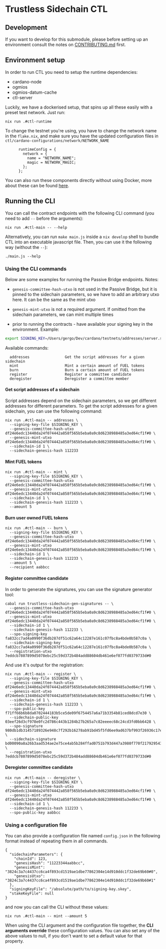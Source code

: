 # Trustless Sidechain CTL

## Development

If you want to develop for this submodule, please before setting up an environment consult the notes on [CONTRIBUTING.md](CONTRIBUTING.md) first.

## Environment setup

In order to run CTL you need to setup the runtime dependencies:
* cardano-node
* ogmios
* ogmios-datum-cache
* ctl-server

Luckily, we have a dockerised setup, that spins up all these easily with a preset test network. Just run:
```
nix run .#ctl-runtime
```

To change the testnet you're using, you have to change the network name in the `flake.nix`, and make sure you have the updated configuration files in `ctl/cardano-configurations/network/NETWORK_NAME`
```
      runtimeConfig = {
        network = {
          name = "NETWORK_NAME";
          magic = NETWORK_MAGIC;
        };
      };
```

You can also run these components directly without using Docker, more about these can be found [here](https://github.com/Plutonomicon/cardano-transaction-lib/blob/develop/doc/runtime.md).

## Running the CLI

You can call the contract endpoints with the following CLI command (you need to add `--` before the arguments):
```
nix run .#ctl-main -- --help
```

Alternatively, you can run `make main.js` inside a `nix develop` shell to bundle CTL into an executable javascript file.
Then, you can use it the following way (without the `--`):
```
./main.js --help
```

### Using the CLI commands

Below are some examples for running the Passive Bridge endpoints.
Notes:
- `genesis-committee-hash-utxo` is not used in the Passive Bridge, but it is pinned to the sidechain parameters, so we have to add an arbitrary utxo here. It can be the same as the mint utxo

- `genesis-mint-utxo` is not a required argument. If omitted from the sidechain parameters, we can mint multiple times

- prior to running the contracts - have available your signing key in the environment. Example:

```bash
export SIGNING_KEY=/Users/gergo/Dev/cardano/testnets/addresses/server.skey
```

Available commands:
```
  addresses                Get the script addresses for a given sidechain
  mint                     Mint a certain amount of FUEL tokens
  burn                     Burn a certain amount of FUEL tokens
  register                 Register a committee candidate
  deregister               Deregister a committee member
```

#### Get script addresses of a sidechain

Script addresses depend on the sidechain parameters, so we get different addresses for different parameters. To get the script addresses for a given sidechain, you can use the following command:

```
nix run .#ctl-main -- addresses \
  --signing-key-file $SIGNING_KEY \
  --genesis-committee-hash-utxo df24e6edc13440da24f074442a858f565b5eba0a9c8d6238988485a3ed64cf1f#0 \
  --genesis-mint-utxo df24e6edc13440da24f074442a858f565b5eba0a9c8d6238988485a3ed64cf1f#0 \
  --sidechain-id 1 \
  --sidechain-genesis-hash 112233
```

#### Mint FUEL tokens

```
nix run .#ctl-main -- mint \
  --signing-key-file $SIGNING_KEY \
  --genesis-committee-hash-utxo df24e6edc13440da24f074442a858f565b5eba0a9c8d6238988485a3ed64cf1f#0 \
  --genesis-mint-utxo df24e6edc13440da24f074442a858f565b5eba0a9c8d6238988485a3ed64cf1f#0 \
  --sidechain-id 1 \
  --sidechain-genesis-hash 112233 \
  --amount 5
```

#### Burn user owned FUEL tokens

```
nix run .#ctl-main -- burn \
  --signing-key-file $SIGNING_KEY \
  --genesis-committee-hash-utxo df24e6edc13440da24f074442a858f565b5eba0a9c8d6238988485a3ed64cf1f#0 \
  --genesis-mint-utxo df24e6edc13440da24f074442a858f565b5eba0a9c8d6238988485a3ed64cf1f#0 \
  --sidechain-id 1 \
  --sidechain-genesis-hash 112233 \
  --amount 5 \
  --recipient aabbcc
```

#### Register committee candidate

In order to generate the signatures, you can use the signature generator tool:

```
cabal run trustless-sidechain-gen-signatures -- \
  --genesis-committee-hash-utxo df24e6edc13440da24f074442a858f565b5eba0a9c8d6238988485a3ed64cf1f#0 \
  --genesis-mint-utxo df24e6edc13440da24f074442a858f565b5eba0a9c8d6238988485a3ed64cf1f#0 \
  --sidechain-id 1 \
  --sidechain-genesis-hash 112233 \
  --spo-signing-key fa832cc7ad4a0990f36db287df51c62a64c12287e161c07fbc8a4bde0b587c0a \
  --sidechain-signing-key fa832cc7ad4a0990f36db287df51c62a64c12287e161c07fbc8a4bde0b587c0a \
  --registration-utxo 7eddcb7807899d5078ebc25c59d372b484add88604db461e6ef077fd0379733d#0
```

And use it's output for the registration:

```
nix run .#ctl-main -- register \
  --signing-key-file $SIGNING_KEY \
  --genesis-committee-hash-utxo df24e6edc13440da24f074442a858f565b5eba0a9c8d6238988485a3ed64cf1f#0 \
  --genesis-mint-utxo df24e6edc13440da24f074442a858f565b5eba0a9c8d6238988485a3ed64cf1f#0 \
  --sidechain-id 1 \
  --sidechain-genesis-hash 112233 \
  --spo-public-key f71ff66b6b8da0702444183b5ce5de09f6754457a6a71b3354b81ced8dcd7e30 \
  --sidechain-public-key 03eef26d3cf978e0fc2d786c443b1284b27b265a7c82eeeec68c24cd3fd0bb6428 \
  --spo-signature 980db1db31457189326e948c7f292b16278ab91bd45f5fd6ee9ad637bf993f26936c17ee126e510c52d0a3381b52acb36a2a89d4fe55a587cf3478678114dd0f \
  --sidechain-signature bd00090a8a26b3aad534ae2e75ce4ab5b284ffad0751b793d447a3980f770f217929543c21bc7d2567c6ee0c23b983e3983f22d8eb41dfb901a6c31ae3d5b41d \
  --registration-utxo 7eddcb7807899d5078ebc25c59d372b484add88604db461e6ef077fd0379733d#0
```

#### Deregister committee candidate

```
nix run .#ctl-main -- deregister \
  --signing-key-file $SIGNING_KEY \
  --genesis-committee-hash-utxo df24e6edc13440da24f074442a858f565b5eba0a9c8d6238988485a3ed64cf1f#0 \
  --genesis-mint-utxo df24e6edc13440da24f074442a858f565b5eba0a9c8d6238988485a3ed64cf1f#0 \
  --sidechain-id 1 \
  --sidechain-genesis-hash 112233 \
  --spo-public-key aabbcc
```

### Using a configuration file

You can also provide a configuration file named `config.json` in the following format instead of repeating them in all commands.

```
{
  "sidechainParameters": {
    "chainId": 123,
    "genesisHash": "11223344aabbcc",
    "genesisMint": "3824c3a7c4437cc6ca4f893cd1519ae1dbe77862304e14d910ddc1f32de69b60#0",
    "genesisUtxo": "3824c3a7c4437cc6ca4f893cd1519ae1dbe77862304e14d910ddc1f32de69b60#1"
  },
  "signingKeyFile": "/absolute/path/to/signing-key.skey",
  "stakeKeyFile": null
}
```

and now you can call the CLI without these values:

```
nix run .#ctl-main -- mint --amount 5
```

When using the CLI argument and the configuration file together, the **CLI arguments override** these configuration values. You can also set any of the above values to null, if you don't want to set a default value for that property.
